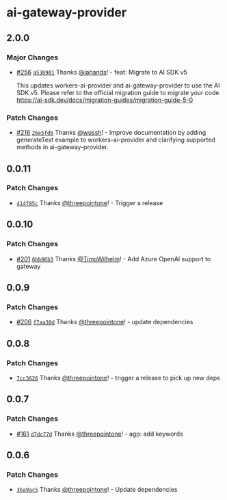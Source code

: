 # ai-gateway-provider

## 2.0.0

### Major Changes

- [#256](https://github.com/cloudflare/ai/pull/256) [`a538901`](https://github.com/cloudflare/ai/commit/a5389013b9a512707fb1de1501a1547fce20c014) Thanks [@jahands](https://github.com/jahands)! - feat: Migrate to AI SDK v5

  This updates workers-ai-provider and ai-gateway-provider to use the AI SDK v5. Please refer to the official migration guide to migrate your code https://ai-sdk.dev/docs/migration-guides/migration-guide-5-0

### Patch Changes

- [#216](https://github.com/cloudflare/ai/pull/216) [`26e5fdb`](https://github.com/cloudflare/ai/commit/26e5fdb7186afa911fc98faaf62c1e413db619dd) Thanks [@wussh](https://github.com/wussh)! - Improve documentation by adding generateText example to workers-ai-provider and clarifying supported methods in ai-gateway-provider.

## 0.0.11

### Patch Changes

- [`414f85c`](https://github.com/cloudflare/ai/commit/414f85ca69c3fa4ba7b98e72a23d4e3042c67d2b) Thanks [@threepointone](https://github.com/threepointone)! - Trigger a release

## 0.0.10

### Patch Changes

- [#201](https://github.com/cloudflare/ai/pull/201) [`6bb06b3`](https://github.com/cloudflare/ai/commit/6bb06b347e4ecd784e179aee42d3ce57d1855b2b) Thanks [@TimoWilhelm](https://github.com/TimoWilhelm)! - Add Azure OpenAI support to gateway

## 0.0.9

### Patch Changes

- [#206](https://github.com/cloudflare/ai/pull/206) [`f7aa30d`](https://github.com/cloudflare/ai/commit/f7aa30d9ee61fdc0330ea62c206a7ff3a3f64401) Thanks [@threepointone](https://github.com/threepointone)! - update dependencies

## 0.0.8

### Patch Changes

- [`7cc3626`](https://github.com/cloudflare/ai/commit/7cc362689fc632d1c266796b13272bc9a643007c) Thanks [@threepointone](https://github.com/threepointone)! - trigger a release to pick up new deps

## 0.0.7

### Patch Changes

- [#161](https://github.com/cloudflare/ai/pull/161) [`d7dc77d`](https://github.com/cloudflare/ai/commit/d7dc77d28a5f4f7eeb0c421ed9c82b2ee07ea9f8) Thanks [@threepointone](https://github.com/threepointone)! - agp: add keywords

## 0.0.6

### Patch Changes

- [`3ba9ac5`](https://github.com/cloudflare/ai/commit/3ba9ac5f1594d71dbedda8fec469084510afea43) Thanks [@threepointone](https://github.com/threepointone)! - Update dependencies
